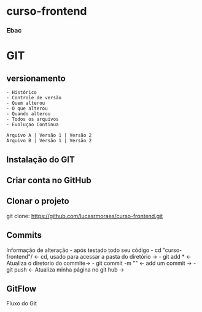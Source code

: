 # curso-frontend
### Ebac

# GIT
## versionamento
    - Histórico
    - Controle de versão
    - Quem alterou
    - O que alterou
    - Quando alterou
    - Todos os arquivos
    - Evoluçao Continua

    Arquivo A | Versão 1 | Versão 2
    Arquivo B | Versão 1 | Versão 2

## Instalação do GIT

## Criar conta no GitHub

## Clonar o projeto
git clone: https://github.com/lucasrmoraes/curso-frontend.git

## Commits

Informação de alteração
    - após testado todo seu código
    - cd "curso-frontend"/ <- cd, usado para acessar a pasta do diretório ->
    - git add * <- Atualiza o diretorio do commite->
    - git commit -m "" <- add um commit ->
    - git push <- Atualiza minha página no git hub ->

## GitFlow
Fluxo do Git
